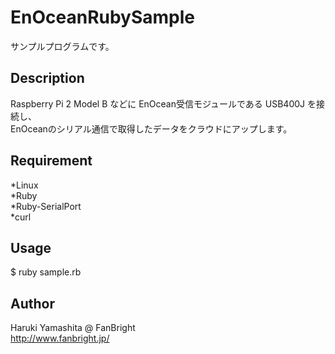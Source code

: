 # EnOceanRubySample
サンプルプログラムです。

## Description
Raspberry Pi 2 Model B などに EnOcean受信モジュールである USB400J を接続し、  
EnOceanのシリアル通信で取得したデータをクラウドにアップします。   


## Requirement
*Linux  
*Ruby  
*Ruby-SerialPort  
*curl  


## Usage
$ ruby sample.rb


## Author
Haruki Yamashita @ FanBright  
<http://www.fanbright.jp/>
